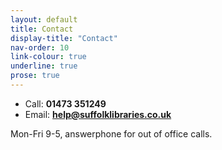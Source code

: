 ```yaml
---
layout: default
title: Contact
display-title: "Contact"
nav-order: 10
link-colour: true
underline: true
prose: true
---
```


- Call: **01473 351249**
- Email: **help@suffolklibraries.co.uk**

Mon-Fri 9-5, answerphone for out of office calls.
